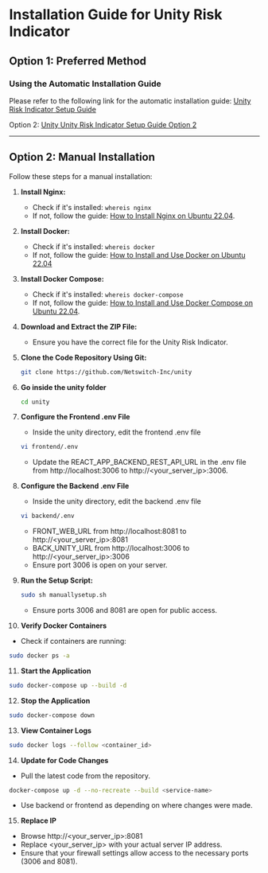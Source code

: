 # Installation Guide for Unity Risk Indicator

## Option 1: Preferred Method
### Using the Automatic Installation Guide
Please refer to the following link for the automatic installation guide:
[Unity Risk Indicator Setup Guide](https://github.com/Netswitch-Inc/unity/blob/master/Unity%20Risk%20Indicator%20Setup%20Guide%20Rel_0_2.pdf)

Option 2: [Unity Unity Risk Indicator Setup Guide Option 2](https://docs.google.com/document/d/1NvafrRxwTOrgk66y_Dvu2wnVp11CPyp7e2ZMHtbXR4Y/edit)

---

## Option 2: Manual Installation

Follow these steps for a manual installation:

1. **Install Nginx:**
   - Check if it's installed: `whereis nginx`
   - If not, follow the guide: [How to Install Nginx on Ubuntu 22.04](https://www.digitalocean.com/community/tutorials/how-to-install-nginx-on-ubuntu-22-04).

2. **Install Docker:**
   - Check if it's installed: `whereis docker`
   - If not, follow the guide: [How to Install and Use Docker on Ubuntu 22.04](https://www.digitalocean.com/community/tutorials/how-to-install-and-use-docker-on-ubuntu-20-04)

3. **Install Docker Compose:**
   - Check if it's installed: `whereis docker-compose`
   - If not, follow the guide: [How to Install and Use Docker Compose on Ubuntu 22.04](https://www.digitalocean.com/community/tutorials/how-to-install-and-use-docker-compose-on-ubuntu-20-04).

4. **Download and Extract the ZIP File:**
   - Ensure you have the correct file for the Unity Risk Indicator.

5. **Clone the Code Repository Using Git:**
   ```bash
   git clone https://github.com/Netswitch-Inc/unity

6. **Go inside the unity folder**
   ```bash
   cd unity
   ```

7. **Configure the Frontend .env File**    
   - Inside the unity directory, edit the frontend .env file
   ```bash
   vi frontend/.env
   ```
   - Update the REACT_APP_BACKEND_REST_API_URL in the .env file from http://localhost:3006 to http://<your_server_ip>:3006.

8. **Configure the Backend .env File**
   - Inside the unity directory, edit the backend .env file
   ```bash
   vi backend/.env
   ```
   - FRONT_WEB_URL from http://localhost:8081 to http://<your_server_ip>:8081
   - BACK_UNITY_URL from http://localhost:3006 to http://<your_server_ip>:3006
   - Ensure port 3006 is open on your server.

9. **Run the Setup Script:**
   ```bash
   sudo sh manuallysetup.sh
   ```
   - Ensure ports 3006 and 8081 are open for public access.
  
10. **Verify Docker Containers**
   - Check if containers are running:
   ```bash
   sudo docker ps -a
   ```

11. **Start the Application**
   ```bash
   sudo docker-compose up --build -d
   ```

12. **Stop the Application**
   ```bash
   sudo docker-compose down
   ```

13. **View Container Logs**
   ```bash
   sudo docker logs --follow <container_id>
   ```

14. **Update for Code Changes**
   - Pull the latest code from the repository.
   ```bash
   docker-compose up -d --no-recreate --build <service-name>
   ```
   - Use backend or frontend as <service-name> depending on where changes were made.

15. **Replace IP**
   - Browse http://<your_server_ip>:8081
   - Replace <your_server_ip> with your actual server IP address.
   - Ensure that your firewall settings allow access to the necessary ports (3006 and 8081).

